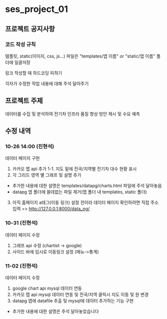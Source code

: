 # ses_project_01

## 프로젝트 공지사항
### 코드 작성 규칙

템플릿, static(이미지, css, js...) 파일은 "templates/앱 이름" or "static/앱 이름" 폴더에 일괄저장  

링크 작성할 때 하드코딩 피하기

각자가 수정한 작업 내용에 대해 주석 달아주기

## 프로젝트 주제
데이터를 수집 및 분석하여 전기차 인프라 품질 향상 방안 제시 및 수요 예측




## 수정 내역
### 10-26 14:00 (진현석)
데이터 페이지 구현

1. 카카오 맵 api 추가
    1-1. 지도 밑에 전국/지역별 전기차 대수 현황 표시
2. 각 그리드 영역 별 그래프 및 설명 추가
+ 추가한 내용에 대한 설명은 templates/datapg/charts.html 파일에 주석 달아놓음
+ datapg 앱 폴더에 쓸데없는 파일 제거(앱 폴더 내 templates, static 폴더)
3. 아직 홈페이지 a태그(이동 링크) 설정 전이라 데이터 페이지 확인하려면 직접 주소 입력 => http://127.0.0.1:8000/data_pg/

### 10-31 (진현석)
데이터 페이지 수정

1. 그래프 api 수정 (chartist -> google)
2. 사이드 바에 임시로 이동링크 설정 (메뉴->통계)

### 11-02 (진현석)
데이터 페이지 수정

1. google chart api mysql 데이터 연동
2. 카카오 맵 api mysql 데이터 연동 및 전국/지역 클릭시 지도 이동 및 원 변경
3. datapg 앱에 datafile 추출 및 mysql에 데이터 추가하는 기능 구현
+ 추가한 내용에 대한 설명은 주석 달아놓았습니다